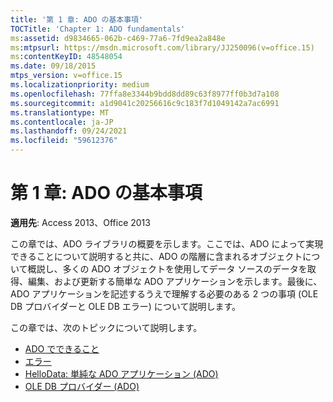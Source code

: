 ```yaml
---
title: '第 1 章: ADO の基本事項'
TOCTitle: 'Chapter 1: ADO fundamentals'
ms:assetid: d9834665-062b-c469-77a6-7fd9ea2a848e
ms:mtpsurl: https://msdn.microsoft.com/library/JJ250096(v=office.15)
ms:contentKeyID: 48548054
ms.date: 09/18/2015
mtps_version: v=office.15
ms.localizationpriority: medium
ms.openlocfilehash: 77ffa8e3344b9bdd8dd89c63f8977ff0b3d7a108
ms.sourcegitcommit: a1d9041c20256616c9c183f7d1049142a7ac6991
ms.translationtype: MT
ms.contentlocale: ja-JP
ms.lasthandoff: 09/24/2021
ms.locfileid: "59612376"
---
```

# <a name="chapter-1-ado-fundamentals"></a>第 1 章: ADO の基本事項

**適用先**: Access 2013、Office 2013

この章では、ADO ライブラリの概要を示します。ここでは、ADO によって実現できることについて説明すると共に、ADO の階層に含まれるオブジェクトについて概説し、多くの ADO オブジェクトを使用してデータ ソースのデータを取得、編集、および更新する簡単な ADO アプリケーションを示します。最後に、ADO アプリケーションを記述するうえで理解する必要のある 2 つの事項 (OLE DB プロバイダーと OLE DB エラー) について説明します。

この章では、次のトピックについて説明します。

- [ADO でできること](what-you-can-do-with-ado.md)
- [エラー](errors.md)
- [HelloData: 単純な ADO アプリケーション (ADO)](hellodata-a-simple-ado-application.md)
- [OLE DB プロバイダー (ADO)](ole-db-providers.md)
